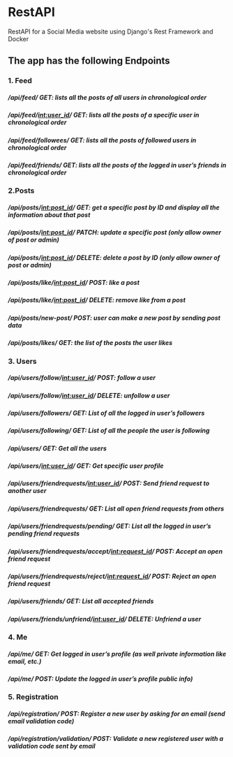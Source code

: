 # RestAPI
RestAPI for a Social Media website using Django's Rest Framework and Docker

## The app has the following Endpoints

### 1. Feed
##### /api/feed/ GET: lists all the posts of all users in chronological order 
##### /api/feed/<int:user_id>/ GET: lists all the posts of a specific user in chronological order 
##### /api/feed/followees/ GET: lists all the posts of followed users in chronological order 
##### /api/feed/friends/ GET: lists all the posts of the logged in user’s friends in chronological order 

### 2.Posts
##### /api/posts/<int:post_id>/ GET: get a specific post by ID and display all the information about that post 
##### /api/posts/<int:post_id>/ PATCH: update a specific post (only allow owner of post or admin) 
##### /api/posts/<int:post_id>/ DELETE: delete a post by ID (only allow owner of post or admin) 
##### /api/posts/like/<int:post_id>/ POST: like a post 
##### /api/posts/like/<int:post_id>/ DELETE: remove like from a post 
##### /api/posts/new-post/ POST: user can make a new post by sending post data 
##### /api/posts/likes/ GET: the list of the posts the user likes 

### 3. Users
##### /api/users/follow/<int:user_id>/ POST: follow a user 
##### /api/users/follow/<int:user_id>/ DELETE: unfollow a user 
##### /api/users/followers/ GET: List of all the logged in user’s followers 
##### /api/users/following/ GET: List of all the people the user is following 
##### /api/users/ GET: Get all the users 
##### /api/users/<int:user_id>/ GET: Get specific user profile 
##### /api/users/friendrequests/<int:user_id>/ POST: Send friend request to another user 
##### /api/users/friendrequests/ GET: List all open friend requests from others 
##### /api/users/friendrequests/pending/ GET: List all the logged in user’s pending friend requests 
##### /api/users/friendrequests/accept/<int:request_id>/ POST: Accept an open friend request 
##### /api/users/friendrequests/reject/<int:request_id>/ POST: Reject an open friend request 
##### /api/users/friends/ GET: List all accepted friends 
##### /api/users/friends/unfriend/<int:user_id>/ DELETE: Unfriend a user 

### 4. Me
##### /api/me/ GET: Get logged in user’s profile (as well private information like email, etc.) 
##### /api/me/ POST: Update the logged in user’s profile public info) 

### 5. Registration
##### /api/registration/ POST: Register a new user by asking for an email (send email validation code) 
##### /api/registration/validation/ POST: Validate a new registered user with a validation code sent by email